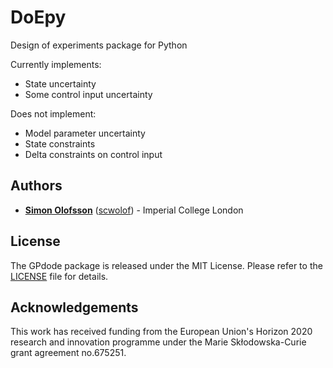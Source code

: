 # DoEpy
Design of experiments package for Python

Currently implements:
* State uncertainty
* Some control input uncertainty

Does not implement:
* Model parameter uncertainty
* State constraints
* Delta constraints on control input


## Authors
* **[Simon Olofsson](https://www.doc.ic.ac.uk/~so2015/)** ([scwolof](https://github.com/scwolof)) - Imperial College London

## License
The GPdode package is released under the MIT License. Please refer to the [LICENSE](https://github.com/scwolof/doepy/blob/master/LICENSE) file for details.

## Acknowledgements
This work has received funding from the European Union's Horizon 2020 research and innovation programme under the Marie Skłodowska-Curie grant agreement no.675251.
